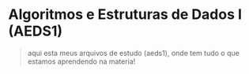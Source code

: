 #  Algoritmos e Estruturas de Dados I (AEDS1)

>aqui esta meus arquivos de estudo (aeds1), onde tem tudo o que estamos aprendendo na materia!  
